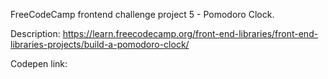 FreeCodeCamp frontend challenge project 5 - Pomodoro Clock.

Description: https://learn.freecodecamp.org/front-end-libraries/front-end-libraries-projects/build-a-pomodoro-clock/

Codepen link: 
